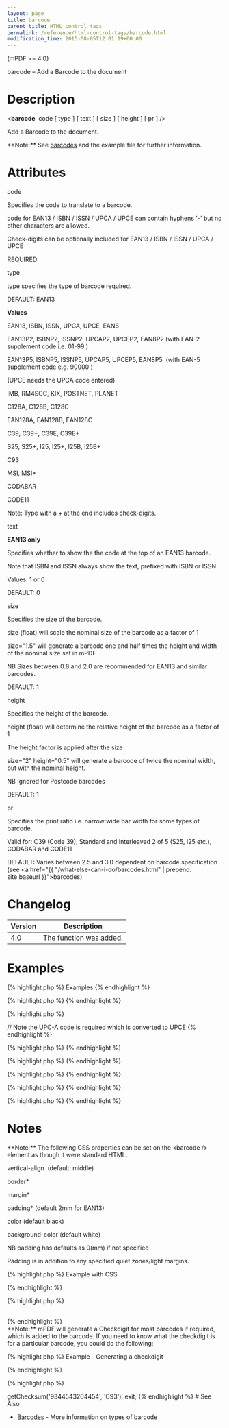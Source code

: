 ```yaml
---
layout: page
title: barcode
parent_title: HTML control tags
permalink: /reference/html-control-tags/barcode.html
modification_time: 2015-08-05T12:01:19+00:00
---
```


(mPDF &gt;= 4.0)

barcode – Add a Barcode to the document

# Description

&lt;**barcode**  <span class="parameter">code</span> [ <span class="parameter">type</span> ] [ <span class="parameter">text</span> ] [ <span class="parameter">size</span> ] [ <span class="parameter">height</span> ] [ <span class="parameter">pr</span> ] /&gt;

Add a Barcode to the document.

<div class="alert alert-info" role="alert">**Note:** See <a href="{{ "/what-else-can-i-do/barcodes.html" | prepend: site.baseurl }}">barcodes</a> and the example file for further information.</div>

# Attributes

<span class="parameter">code</span>

Specifies the code to translate to a barcode.

<span class="parameter">code</span> for EAN13 / ISBN / ISSN / UPCA / UPCE can contain hyphens '-' but no other characters are allowed.

Check-digits can be optionally included for EAN13 / ISBN / ISSN / UPCA / UPCE

<span class="smallblock">REQUIRED</span>

<span class="parameter">type</span>

<span class="parameter">type</span> specifies the type of barcode required.

<span class="smallblock">DEFAULT</span>: EAN13

**Values**

EAN13, ISBN, ISSN, UPCA, UPCE, EAN8

EAN13P2, ISBNP2, ISSNP2, UPCAP2, UPCEP2, EAN8P2 (with EAN-2 supplement code i.e. 01-99 )

EAN13P5, ISBNP5, ISSNP5, UPCAP5, UPCEP5, EAN8P5  (with EAN-5 supplement code e.g. 90000 )

(UPCE needs the UPCA <span class="parameter">code</span> entered)

IMB, RM4SCC, KIX, POSTNET, PLANET

C128A, C128B, C128C

EAN128A, EAN128B, EAN128C

C39, C39+, C39E, C39E+

S25, S25+, I25, I25+, I25B, I25B+

C93

MSI, MSI+

CODABAR

CODE11

Note: Type with a + at the end includes check-digits.

<span class="parameter">text</span>

**EAN13 only**

Specifies whether to show the the code at the top of an EAN13 barcode.

Note that ISBN and ISSN always show the text, prefixed with ISBN or ISSN.

Values: 1 or 0

<span class="smallblock">DEFAULT</span>: 0

<span class="parameter">size</span>

Specifies the size of the barcode.

<span class="parameter">size (float)</span> will scale the nominal size of the barcode as a factor of 1

<span class="parameter">size="1.5"</span> will generate a barcode one and half times the height and width of the nominal size set in mPDF

NB Sizes between 0.8 and 2.0 are recommended for EAN13 and similar barcodes.

<span class="smallblock">DEFAULT</span>: 1

<span class="parameter">height</span>

Specifies the height of the barcode.

<span class="parameter">height (float)</span> will determine the relative height of the barcode as a factor of 1

The height factor is applied after the <span class="parameter">size </span>

<span class="parameter">size="2" height="0.5"</span> will generate a barcode of twice the nominal width, but with the nominal height.

NB Ignored for Postcode barcodes

<span class="smallblock">DEFAULT</span>: 1<span class="smallblock"></span>

<span class="parameter">pr</span>

Specifies the print ratio i.e. narrow:wide bar width for some types of barcode.

Valid for: C39 (Code 39), Standard and Interleaved 2 of 5 (S25, I25 etc.), CODABAR and CODE11

<span class="smallblock">DEFAULT</span>: Varies between 2.5 and 3.0 dependent on barcode specification (see <a href="{{ "/what-else-can-i-do/barcodes.html" | prepend: site.baseurl }}">barcodes</a>)

# Changelog

<table class="table"> <thead>
<tr> <th>Version</th><th>Description</th> </tr>
</thead> <tbody>
<tr>
<td>4.0</td>
<td>The function was added.</td>
</tr>
</tbody> </table>

# Examples

{% highlight php %}
Examples
{% endhighlight %}

{% highlight php %}
<barcode code="978-0-9542246-0" type="ISBN" height="0.66" text="1" />
{% endhighlight %}

{% highlight php %}
<barcode code="04210000526" type="UPCE" />

// Note the UPC-A code is required which is converted to UPCE
{% endhighlight %}

{% highlight php %}
<barcode code="978-0-9542246-0-8 07" type="ISSNP2" text="1" />
{% endhighlight %}

{% highlight php %}
<barcode code="01234567094987654321-01234567891" type="IMB" />
{% endhighlight %}

{% highlight php %}
<barcode code="SN34RD1A" type="RM4SCC" />
{% endhighlight %}

{% highlight php %}
<barcode code="54321068" type="I25" />
{% endhighlight %}

{% highlight php %}
<barcode code="A34698735B" type="CODABAR" />
{% endhighlight %}

# Notes

<div class="alert alert-info" role="alert">**Note:** The following CSS properties can be set on the &lt;barcode /&gt; element as though it were standard HTML:

vertical-align  (default: middle)

border*

margin*

padding* (default 2mm for EAN13)

color (default black)

background-color (default white)

NB padding has defaults as 0(mm) if not specified

Padding is in addition to any specified quiet zones/light margins.</div>

{% highlight php %}
Example with CSS

{% endhighlight %}

{% highlight php %}
<style>

.barcode {

    padding: 1.5mm;

    margin: 0;

    vertical-align: top;

    color: #000044;

}

.barcodecell {

    text-align: center;

    vertical-align: middle;

}

</style>

<div class="barcodecell"><barcode code="54321068" type="I25" class="barcode" /></div>
{% endhighlight %}

<div class="alert alert-info" role="alert">**Note:** mPDF will generate a Checkdigit for most barcodes if required, which is added to the barcode. If you need to know what the checkdigit is for a particular barcode, you could do the following:</div>

{% highlight php %}
Example - Generating a checkdigit

{% endhighlight %}

{% highlight php %}
<?php

// Must not contain any - or spaces

include('../classes/barcode.php');

$bc = new PDFBarcode();

echo $bc->getChecksum('9344543204454', 'C93');

exit;
{% endhighlight %}

# See Also

<ul>
<li class="manual_boxlist"><a href="{{ "/what-else-can-i-do/barcodes.html" | prepend: site.baseurl }}">Barcodes</a> - More information on types of barcode

</li>
</ul>

<span class="jslink">

</span>

